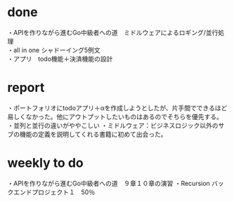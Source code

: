 # done
・APIを作りながら進むGo中級者への道　ミドルウェアによるロギング/並行処理</br>
・all in one シャドーイング5例文</br>
・アプリ　todo機能＋決済機能の設計</br>

# report
・ポートフォリオにtodoアプリ＋αを作成しようとしたが、片手間でできるほど易しくなかった。他にアウトプットしたいものはあるのでそちらを優先する。
・並列と並行の違いがややこしい
・ミドルウェア：ビジネスロジック以外のサブの機能の定義を説明してくれる書籍に初めて出会った。
# weekly to do
・APIを作りながら進むGo中級者への道　９章１０章の演習
・Recursion バックエンドプロジェクト１　50％